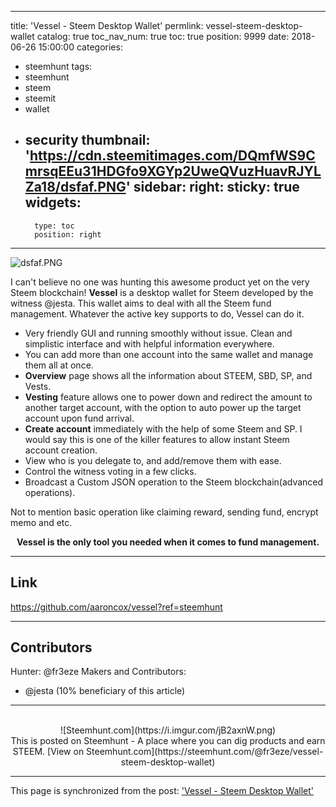 
---
title: 'Vessel - Steem Desktop Wallet'
permlink: vessel-steem-desktop-wallet
catalog: true
toc_nav_num: true
toc: true
position: 9999
date: 2018-06-26 15:00:00
categories:
- steemhunt
tags:
- steemhunt
- steem
- steemit
- wallet
- security
thumbnail: 'https://cdn.steemitimages.com/DQmfWS9CmrsqEEu31HDGfo9XGYp2UweQVuzHuavRJYLZa18/dsfaf.PNG'
sidebar:
    right:
        sticky: true
widgets:
    -
        type: toc
        position: right
---


![dsfaf.PNG](https://cdn.steemitimages.com/DQmfWS9CmrsqEEu31HDGfo9XGYp2UweQVuzHuavRJYLZa18/dsfaf.PNG)

I can't believe no one was hunting this awesome product yet on the very Steem blockchain!
**Vessel** is a desktop wallet for Steem developed by the witness @jesta. This wallet aims to deal with all the Steem fund management. Whatever the active key supports to do, Vessel can do it.

- Very friendly GUI and running smoothly without issue. Clean and simplistic interface and with helpful information everywhere.
- You can add more than one account into the same wallet and manage them all at once.
- **Overview** page shows all the information about STEEM, SBD, SP, and Vests.
- **Vesting** feature allows one to power down and redirect the amount to another target account, with the option to auto power up the target account upon fund arrival.
- **Create account** immediately with the help of some Steem and SP. I would say this is one of the killer features to allow instant Steem account creation.
- View who is you delegate to, and add/remove them with ease.
- Control the witness voting in a few clicks. 
- Broadcast a Custom JSON operation to the Steem blockchain(advanced operations).

Not to mention basic operation like claiming reward, sending fund, encrypt memo and etc. <center>**Vessel is the only tool you needed when it comes to fund management.**</center>

---
## Link
https://github.com/aaroncox/vessel?ref=steemhunt

---
## Contributors
Hunter: @fr3eze
Makers and Contributors:
- @jesta (10% beneficiary of this article)

---
<center><br/>![Steemhunt.com](https://i.imgur.com/jB2axnW.png)<br/>
This is posted on Steemhunt - A place where you can dig products and earn STEEM.
[View on Steemhunt.com](https://steemhunt.com/@fr3eze/vessel-steem-desktop-wallet)
</center>

- - -

This page is synchronized from the post: ['Vessel - Steem Desktop Wallet'](https://steemit.com/@fr3eze/vessel-steem-desktop-wallet)
